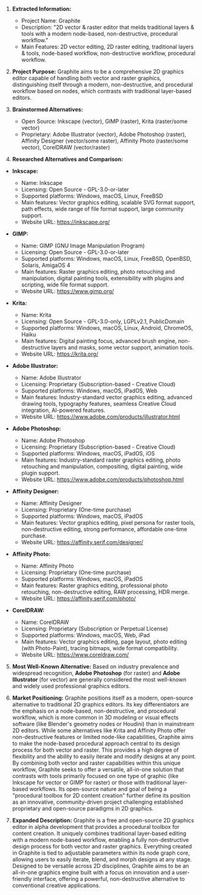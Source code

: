 1.  **Extracted Information:**
    *   Project Name: Graphite
    *   Description: "2D vector & raster editor that melds traditional layers & tools with a modern node-based, non-destructive, procedural workflow."
    *   Main Features: 2D vector editing, 2D raster editing, traditional layers & tools, node-based workflow, non-destructive workflow, procedural workflow.

2.  **Project Purpose:** Graphite aims to be a comprehensive 2D graphics editor capable of handling both vector and raster graphics, distinguishing itself through a modern, non-destructive, and procedural workflow based on nodes, which contrasts with traditional layer-based editors.

3.  **Brainstormed Alternatives:**
    *   Open Source: Inkscape (vector), GIMP (raster), Krita (raster/some vector)
    *   Proprietary: Adobe Illustrator (vector), Adobe Photoshop (raster), Affinity Designer (vector/some raster), Affinity Photo (raster/some vector), CorelDRAW (vector/raster)

4.  **Researched Alternatives and Comparison:**

*   **Inkscape:**
    *   Name: Inkscape
    *   Licensing: Open Source - GPL-3.0-or-later
    *   Supported platforms: Windows, macOS, Linux, FreeBSD
    *   Main features: Vector graphics editing, scalable SVG format support, path effects, wide range of file format support, large community support.
    *   Website URL: https://inkscape.org/

*   **GIMP:**
    *   Name: GIMP (GNU Image Manipulation Program)
    *   Licensing: Open Source - GPL-3.0-or-later
    *   Supported platforms: Windows, macOS, Linux, FreeBSD, OpenBSD, Solaris, AmigaOS 4
    *   Main features: Raster graphics editing, photo retouching and manipulation, digital painting tools, extensibility with plugins and scripting, wide file format support.
    *   Website URL: https://www.gimp.org/

*   **Krita:**
    *   Name: Krita
    *   Licensing: Open Source - GPL-3.0-only, LGPLv2.1, PublicDomain
    *   Supported platforms: Windows, macOS, Linux, Android, ChromeOS, Haiku
    *   Main features: Digital painting focus, advanced brush engine, non-destructive layers and masks, some vector support, animation tools.
    *   Website URL: https://krita.org/

*   **Adobe Illustrator:**
    *   Name: Adobe Illustrator
    *   Licensing: Proprietary (Subscription-based - Creative Cloud)
    *   Supported platforms: Windows, macOS, iPadOS, Web
    *   Main features: Industry-standard vector graphics editing, advanced drawing tools, typography features, seamless Creative Cloud integration, AI-powered features.
    *   Website URL: https://www.adobe.com/products/illustrator.html

*   **Adobe Photoshop:**
    *   Name: Adobe Photoshop
    *   Licensing: Proprietary (Subscription-based - Creative Cloud)
    *   Supported platforms: Windows, macOS, iPadOS, iOS
    *   Main features: Industry-standard raster graphics editing, photo retouching and manipulation, compositing, digital painting, wide plugin support.
    *   Website URL: https://www.adobe.com/products/photoshop.html

*   **Affinity Designer:**
    *   Name: Affinity Designer
    *   Licensing: Proprietary (One-time purchase)
    *   Supported platforms: Windows, macOS, iPadOS
    *   Main features: Vector graphics editing, pixel persona for raster tools, non-destructive editing, strong performance, affordable one-time purchase.
    *   Website URL: https://affinity.serif.com/designer/

*   **Affinity Photo:**
    *   Name: Affinity Photo
    *   Licensing: Proprietary (One-time purchase)
    *   Supported platforms: Windows, macOS, iPadOS
    *   Main features: Raster graphics editing, professional photo retouching, non-destructive editing, RAW processing, HDR merge.
    *   Website URL: https://affinity.serif.com/photo/

*   **CorelDRAW:**
    *   Name: CorelDRAW
    *   Licensing: Proprietary (Subscription or Perpetual License)
    *   Supported platforms: Windows, macOS, Web, iPad
    *   Main features: Vector graphics editing, page layout, photo editing (with Photo-Paint), tracing bitmaps, wide format compatibility.
    *   Website URL: https://www.coreldraw.com/

5.  **Most Well-Known Alternative:** Based on industry prevalence and widespread recognition, **Adobe Photoshop** (for raster) and **Adobe Illustrator** (for vector) are generally considered the most well-known and widely used professional graphics editors.

6.  **Market Positioning:** Graphite positions itself as a modern, open-source alternative to traditional 2D graphics editors. Its key differentiators are the emphasis on a node-based, non-destructive, and procedural workflow, which is more common in 3D modeling or visual effects software (like Blender's geometry nodes or Houdini) than in mainstream 2D editors. While some alternatives like Krita and Affinity Photo offer non-destructive features or limited node-like capabilities, Graphite aims to make the node-based procedural approach central to its design process for both vector and raster. This provides a high degree of flexibility and the ability to easily iterate and modify designs at any point. By combining both vector and raster capabilities within this unique workflow, Graphite seeks to offer a versatile, all-in-one solution that contrasts with tools primarily focused on one type of graphic (like Inkscape for vector or GIMP for raster) or those with traditional layer-based workflows. Its open-source nature and goal of being a "procedural toolbox for 2D content creation" further define its position as an innovative, community-driven project challenging established proprietary and open-source paradigms in 2D graphics.

7.  **Expanded Description:** Graphite is a free and open-source 2D graphics editor in alpha development that provides a procedural toolbox for content creation. It uniquely combines traditional layer-based editing with a modern node-based workflow, enabling a fully non-destructive design process for both vector and raster graphics. Everything created in Graphite is tied to adjustable parameters within its node graph core, allowing users to easily iterate, blend, and morph designs at any stage. Designed to be versatile across 2D disciplines, Graphite aims to be an all-in-one graphics engine built with a focus on innovation and a user-friendly interface, offering a powerful, non-destructive alternative to conventional creative applications.